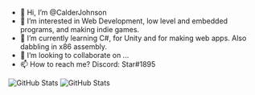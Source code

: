 - 👋 Hi, I’m @CalderJohnson
- 👀 I’m interested in Web Development, low level and embedded programs, and making indie games.
- 🌱 I’m currently learning C#, for Unity and for making web apps. Also dabbling in x86 assembly.
- 💞️ I’m looking to collaborate on ...
- 📫 How to reach me? Discord: Star#1895

![GitHub Stats](https://github-readme-stats.vercel.app/api?username=CalderJohnson&theme=radical)
![GitHub Stats](https://github-readme-stats.vercel.app/api/top-langs?username=CalderJohnson&show_icons=true&locale=en&layout=compact)

<!---
CalderJohnson/CalderJohnson is a ✨ special ✨ repository because its `README.md` (this file) appears on your GitHub profile.
You can click the Preview link to take a look at your changes!
--->
